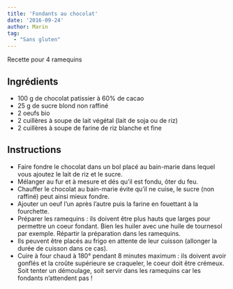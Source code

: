 ```yaml
---
title: 'Fondants au chocolat'
date: '2016-09-24'
author: Marin
tag: 
  - "Sans gluten"
---
```

Recette pour 4 ramequins

## Ingrédients
- 100 g de chocolat patissier à 60% de cacao
- 25 g de sucre blond non raffiné
- 2 oeufs bio
- 2 cuillères à soupe de lait végétal (lait de soja ou de riz)
- 2 cuillères à soupe de farine de riz blanche et fine

## Instructions
- Faire fondre le chocolat dans un bol placé au bain-marie dans lequel vous ajoutez le lait de riz et le sucre.
- Mélanger au fur et à mesure et dés qu’il est fondu, ôter du feu.
- Chauffer le chocolat au bain-marie évite qu’il ne cuise, le sucre (non raffiné) peut ainsi mieux fondre.
- Ajouter un oeuf l’un après l’autre puis la farine en fouettant à la fourchette.
- Préparer les ramequins : ils doivent être plus hauts que larges pour permettre un coeur fondant. Bien les huiler avec une huile de tournesol par exemple. Répartir la préparation dans les ramequins.
- Ils peuvent être placés au frigo en attente de leur cuisson (allonger la durée de cuisson dans ce cas).
- Cuire à four chaud à 180° pendant 8 minutes maximum : ils doivent avoir gonflés et la croûte supérieure se craqueler, le coeur doit être crémeux. Soit tenter un démoulage, soit servir dans les ramequins car les fondants n’attendent pas !

